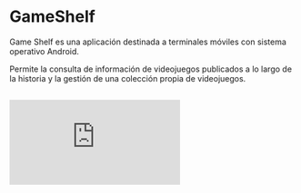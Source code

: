 # GameShelf
Game Shelf es una aplicación destinada a terminales móviles
con sistema operativo Android.

Permite la consulta de información de videojuegos
publicados a lo largo de la historia y la gestión de una
colección propia de videojuegos.

## [![Manual de uso:](https://github.com/Zafion/GameShelf/blob/main/Manual%20de%20Uso/Manual%20de%20uso.pdf)](https://github.com/Zafion/GameShelf/blob/main/Manual%20de%20Uso/Manual%20de%20uso.pdf)


